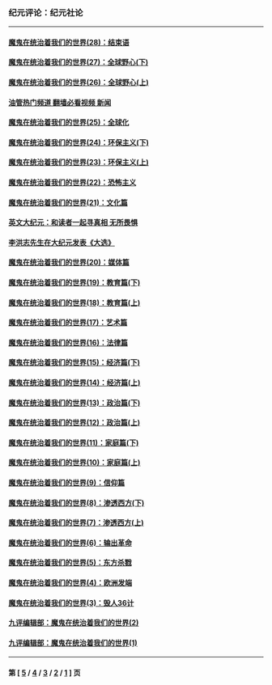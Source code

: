 ### 纪元评论：纪元社论
---
#### [魔鬼在统治着我们的世界(28)：结束语](../../pages/nsc422/n10936246.md?11280330) 
#### [魔鬼在统治着我们的世界(27)：全球野心(下)](../../pages/nsc422/n10928319.md?11280330) 
#### [魔鬼在统治着我们的世界(26)：全球野心(上)](../../pages/nsc422/n10900318.md?11280330) 
#### [油管热门频道 翻墙必看视频 新闻](ok?11280330)
#### [魔鬼在统治着我们的世界(25)：全球化](../../pages/nsc422/n10788205.md?11280330) 
#### [魔鬼在统治着我们的世界(24)：环保主义(下)](../../pages/nsc422/n10695307.md?11280330) 
#### [魔鬼在统治着我们的世界(23)：环保主义(上)](../../pages/nsc422/n10688613.md?11280330) 
#### [魔鬼在统治着我们的世界(22)：恐怖主义](../../pages/nsc422/n10614727.md?11280330) 
#### [魔鬼在统治着我们的世界(21)：文化篇](../../pages/nsc422/n10597706.md?11280330) 
#### [英文大纪元：和读者一起寻真相 无所畏惧](../../pages/nsc422/n12542027.md?11280330) 
#### [李洪志先生在大纪元发表《大选》](../../pages/nsc422/n12534746.md?11280330) 
#### [魔鬼在统治着我们的世界(20)：媒体篇](../../pages/nsc422/n10586579.md?11280330) 
#### [魔鬼在统治着我们的世界(19)：教育篇(下)](../../pages/nsc422/n10564808.md?11280330) 
#### [魔鬼在统治着我们的世界(18)：教育篇(上)](../../pages/nsc422/n10526970.md?11280330) 
#### [魔鬼在统治着我们的世界(17)：艺术篇](../../pages/nsc422/n10499093.md?11280330) 
#### [魔鬼在统治着我们的世界(16)：法律篇](../../pages/nsc422/n10485969.md?11280330) 
#### [魔鬼在统治着我们的世界(15)：经济篇(下)](../../pages/nsc422/n10469975.md?11280330) 
#### [魔鬼在统治着我们的世界(14)：经济篇(上)](../../pages/nsc422/n10457370.md?11280330) 
#### [魔鬼在统治着我们的世界(13)：政治篇(下)](../../pages/nsc422/n10448270.md?11280330) 
#### [魔鬼在统治着我们的世界(12)：政治篇(上)](../../pages/nsc422/n10444576.md?11280330) 
#### [魔鬼在统治着我们的世界(11)：家庭篇(下)](../../pages/nsc422/n10440961.md?11280330) 
#### [魔鬼在统治着我们的世界(10)：家庭篇(上)](../../pages/nsc422/n10435448.md?11280330) 
#### [魔鬼在统治着我们的世界(9)：信仰篇](../../pages/nsc422/n10432159.md?11280330) 
#### [魔鬼在统治着我们的世界(8)：渗透西方(下)](../../pages/nsc422/n10429603.md?11280330) 
#### [魔鬼在统治着我们的世界(7)：渗透西方(上)](../../pages/nsc422/n10426013.md?11280330) 
#### [魔鬼在统治着我们的世界(6)：输出革命](../../pages/nsc422/n10421536.md?11280330) 
#### [魔鬼在统治着我们的世界(5)：东方杀戮](../../pages/nsc422/n10417707.md?11280330) 
#### [魔鬼在统治着我们的世界(4)：欧洲发端](../../pages/nsc422/n10414890.md?11280330) 
#### [魔鬼在统治着我们的世界(3)：毁人36计](../../pages/nsc422/n10411583.md?11280330) 
#### [九评编辑部：魔鬼在统治着我们的世界(2)](../../pages/nsc422/n10410036.md?11280330) 
#### [九评编辑部：魔鬼在统治着我们的世界(1)](../../pages/nsc422/n10406825.md?11280330) 

---
#### 第 [ [5](./5.md?11280330) / [4](./4.md?11280330) / [3](./3.md?11280330) / [2](./2.md?11280330) / [1](./1.md?11280330) ] 页
